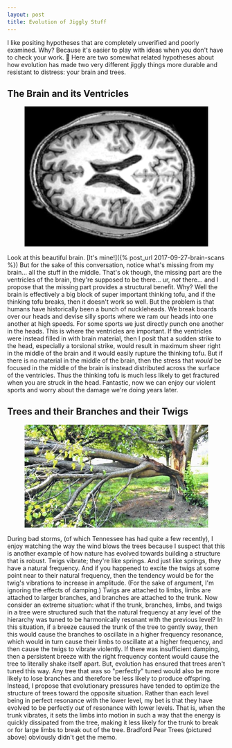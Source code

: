 ```yaml
---
layout: post
title: Evolution of Jiggly Stuff
---
```


I like positing hypotheses that are completely unverified and poorly examined. Why? Because it's easier to play with ideas when you don't have to check your work. 🤣 Here are two somewhat related hypotheses about how evolution has made two very different jiggly things more durable and resistant to distress: your brain and trees.

 
 ## The Brain and its Ventricles
 <figure>
    <img src='/assets/john_brain.png' alt='missing' class="centered"/>
</figure>

Look at this beautiful brain. [It's mine!]({% post_url 2017-09-27-brain-scans %}) But for the sake of this conversation, notice what's missing from my brain... all the stuff in the middle. That's ok though, the missing part are the ventricles of the brain, they're supposed to be there... ur, _not_ there... and I propose that the missing part provides a structural benefit. Why? Well the brain is effectively a big block of super important thinking tofu, and if the thinking tofu breaks, then it doesn't work so well. But the problem is that humans have historically been a bunch of nuckleheads. We break boards over our heads and devise silly sports where we ram our heads into one another at high speeds. For some sports we just directly punch one another in the heads. This is where the ventricles are important. If the ventricles were instead filled in with brain material, then I posit that a sudden strike to the head, especially a torsional strike, would result in maximum sheer right in the middle of the brain and it would easily rupture the thinking tofu. But if there is no material in the middle of the brain, then the stress that _would_ be focused in the middle of the brain is instead distributed across the surface of the ventricles. Thus the thinking tofu is much less likely to get fractured when you are struck in the head. Fantastic, now we can enjoy our violent sports and worry about the damage we're doing years later.
 
 ## Trees and their Branches and their Twigs
  <figure>
    <img src='/assets/bradford-pear.jpeg' alt='missing' class="centered"/>
</figure>
 
 During bad storms, (of which Tennessee has had quite a few recently), I enjoy watching the way the wind blows the trees because I suspect that this is another example of how nature has evolved towards building a structure that is robust. Twigs vibrate; they're like springs. And just like springs, they have a natural frequency. And if you happened to excite the twigs at some point near to their natural frequency, then the tendency would be for the twig's vibrations to increase in amplitude. (For the sake of argument, I'm ignoring the effects of damping.) Twigs are attached to limbs, limbs are attached to larger branches, and branches are attached to the trunk. Now consider an extreme situation: what if the trunk, branches, limbs, and twigs in a tree were structured such that the natural frequency at any level of the hierarchy was tuned to be harmonically resonant with the previous level? In this situation, if a breeze caused the trunk of the tree to gently sway, then this would cause the branches to oscillate in a higher frequency resonance, which would in turn cause their limbs to oscillate at a higher frequency, and then cause the twigs to vibrate violently. If there was insufficient damping, then a persistent breeze with the right frequency content would cause the tree to literally shake itself apart. But, evolution has ensured that trees aren't tuned this way. Any tree that was so "perfectly" tuned would also be more likely to lose branches and therefore be less likely to produce offspring. Instead, I propose that evolutionary pressures have tended to optimize the structure of trees toward the opposite situation. Rather than each level being in perfect resonance with the lower level, my bet is that they have evolved to be perfectly _out_ of resonance with lower levels. That is, when the trunk vibrates, it sets the limbs into motion in such a way that the energy is quickly dissipated from the tree, making it less likely for the trunk to break or for large limbs to break out of the tree. Bradford Pear Trees (pictured above) obviously didn't get the memo.